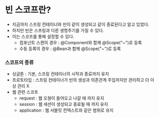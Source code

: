 # 빈 스코프란?
* 지금까지 스프링 컨테이너와 빈이 같이 생성되고 같이 종료된다고 알고 있었다.
* 하지만 빈은 스프링과 다른 생명주기를 가질 수 있다.
* 이는 스코프를 통해 설정할 수 있다.
  * 컴포넌트 스캔의 경우 : @Component와 함께 @Scope("~")로 등록
  * 수동 등록의 경우 : @Bean과 함께 @Scope("~")로 등록

### 스코프의 종류
* 싱글톤 : 기본, 스프링 컨테이너의 시작과 종료까지 유지
* 프로토타입 : 스프링 컨테이너가 빈의 생성과 의존관계 주입까지만 관리하고 더 이상 관리 X
* 웹 관련 스코프
  * request : 웹 오쳥이 들어오고 나갈 때 까지 유지
  * session : 웹 세션이 생성되고 종료될 때 까지 유지
  * application : 웹 서블릿 컨텍스트와 같은 범위로 유지